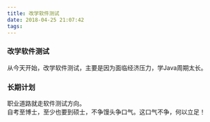 ```yaml
---
title: 改学软件测试
date: 2018-04-25 21:07:42
tags:
---
```

### 改学软件测试
从今天开始，改学软件测试，主要是因为面临经济压力，学Java周期太长。
### 长期计划
职业道路就走软件测试方向。   
自考至博士，至少也要到硕士，不争馒头争口气。这口气不争，何以立足！   
